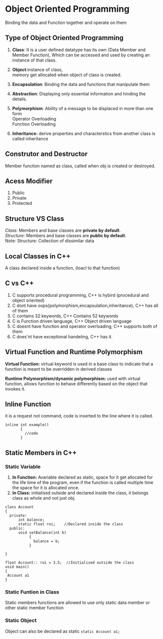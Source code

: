 # Object Oriented Programming
Binding the data and Function together and operate on them

## Type of Object Oriented Programming
1. **Class**: It is a user defined datatype has its own (Data Member and Member Function), Which can be accessed and used by creating an instance of that class.
2. **Object**:instance of class,  
              memory get allocated when object of class is created.
3. **Encapsulation**: Binding the data and functions that manipulate them
4. **Abstraction**: Displaying only essential information and hinding the details.
5. **Polymorphism**: Ability of a message to be displaced in more than one form  
    Operator Overloading  
    Function Overloading  

6. **Inheritance:** derive properties and characterstics from another class is called inheritance

## Construtor and Destructor
Member function named as class, called when obj is created or destroyed.

## Acess Modifier
1. Public
2. Private
3. Protected

## Structure VS Class
_Class_: Members and base classes are **private by default**.  
_Structure_: Members and base classes are **public by default**.  
Note: Structure: Collection of dissimilar data

## Local Classes in C++
A class declared inside a function, (loacl to that function)

## C vs C++
1. C supports procedural programming, C++ is hybird (procedural and object oriented)
2. C dont have oops(polymorphism,encapsulation,inheritance), C++ has all of them
3. C contains 32 keywords, C++ Contains 52 keywords
4. C is Function driven language, C++ Object driven language
5. C doesnt have function and operator overloading, C++ supports both of them
6. C does'nt have exceptional handeling, C++ has it.

## Virtual Function and Runtime Polymorphism
**Virtual Function:** virtual keyword is used in a base class to indicate that a function is meant to be overridden in derived classes

**Runtime Polymorphism/dynamic polymorphism:** used with virtual function, allows function to behave differently based on the object that invokes it.

## Inline Function
it is a request not command, code is inserted to the line where it is called.
```
inline int example()
       {
         //code
       }
```
## Static Members in C++
### Static Variable 
1. **In Function:** Avariable declared as static, space for it get allocated for the life time of the program, even if the function is called multiple time the space for it is allocated once.  
2. **In Class:** initialised outside and declared inside the class, it belongs class as whole and not just obj.
```
class Account
{
  private:
      int balance; 
      static float roi;    //Declared inside the class
  public:
      void setBalance(int b)
           {
             balance = b;
           }

}

float Account:: roi = 3.5;  //Initialised outside the class
void main()
{
 Account a1
}
```

### Static Funtion in Class
Static members functions are allowed to use only static data member or other static member function 

### Static Object
Object can also be declared as static `static Account a1;`

   


